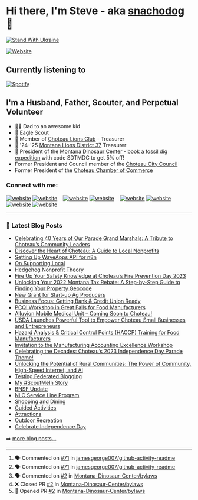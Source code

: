 # Hi there, I'm Steve - aka [snachodog][website] 👋

[![Stand With Ukraine](https://img.shields.io/badge/%23StandWithUkraine-%F0%9F%87%BA%F0%9F%87%A6-white)](https://github.com/vshymanskyy/StandWithUkraine/blob/main/docs/README.md)
<!--_
[![YouTube Channel Subscribers]([https://img.shields.io/youtube/channel/subscribers/UCDCHcqyeQgJ-jVSd6VJkbCw?logo=youtube&logoColor=red&style=for-the-badge)](https://img.shields.io/youtube/channel/subscribers/UCEQdgJr_yLFHarIbXWfDIzw?logo=youtube&logoColor=red&style=for-the-badge))][youtube]
--->
[![Website](https://img.shields.io/website?label=dogiakos.com&style=for-the-badge&url=https%3A%2F%2Fdogiakos.com)](https://dogiakos.com)

## Currently listening to
[![Spotify](https://novatorem-kohl-tau.vercel.app/api/spotify)](https://open.spotify.com/user/snachodog)

## I'm a Husband, Father, Scouter, and Perpetual Volunteer
- 👶🏼 Dad to an awesome kid
- 🦅 Eagle Scout
- 🦁 Member of [Choteau Lions Club](https://choteaulions.club) - Treasurer
- 🦁 '24-'25 [Montana Lions District 37](https://montanalions.org) Treasurer
- 🦖 President of the [Montana Dinosaur Center](https://tmdinosaurcenter.org/) - [book a fossil dig expedition](https://montanadinosaurdig.com) with code SDTMDC to get 5% off!
- Former President and Council member of the [Choteau City Council](https://choteaumt.org)
- Former President of the [Choteau Chamber of Commerce](https://choteauchamber.com)

### Connect with me:
[![website](./img/globe-light.svg)](https://dogiakos.com#gh-light-mode-only)
[![website](./img/globe-dark.svg)](https://dogiakos.com#gh-dark-mode-only)
&nbsp;&nbsp;
[![website](./img/youtube-light.svg)](https://youtube.com/snachodog#gh-light-mode-only)
[![website](./img/youtube-dark.svg)](https://youtube.com/snachodog#gh-dark-mode-only)
&nbsp;&nbsp;
[![website](./img/linkedin-light.svg)](https://linkedin.com/in/snachodog#gh-light-mode-only)
[![website](./img/linkedin-dark.svg)](https://linkedin.com/in/snachodog#gh-dark-mode-only)
&nbsp;&nbsp;
[![website](./img/instagram-light.svg)](https://instagram.com/snachodog#gh-light-mode-only)
[![website](./img/instagram-dark.svg)](https://instagram.com/snachodog#gh-dark-mode-only)

<!---
# 📺 Latest YouTube Videos
<!-- YOUTUBE:START -
# - [Steve Dogiakos is playing Destiny 2 on Stadia](https://www.youtube.com/watch?v=wRQ-i0JAm-M)
 - [Celebration of Life for Peter Dogiakos | $10,000 Donation to the Buehler Enabling Garden](https://www.youtube.com/watch?v=i4doUgS9vuQ)
# - [Fortnite Season 4!](https://www.youtube.com/watch?v=LsIFZRIlSXE)
 - [Hit the Top 5 in Fortnite and the GAME CRASHED](https://www.youtube.com/watch?v=-Ee3Y3NwKTQ)
 - [Ice Dungeon and JIFs and Smorgasbords | A Link to the Past Randomized - Episode 21](https://www.youtube.com/watch?v=oKdGZJxvBW4)
➡️ [more videos...](https://youtube.com/snachodog)
-->
---
### 📕 Latest Blog Posts

<!-- BLOG-POST-LIST:START -->
- [Celebrating 40 Years of Our Parade Grand Marshals: A Tribute to Choteau’s Community Leaders](https://choteauchamber.com/parade-grand-marshals-history/)
- [Discover the Heart of Choteau: A Guide to Local Nonprofits](https://dogiakos.com/giving-tuesday-2024/)
- [Setting Up WaveApps API for n8n](https://dogiakos.com/n8n-wavapps-api-setup/)
- [On Supporting Local](https://dogiakos.com/on-supporting-local/)
- [Hedgehog Nonprofit Theory](https://dogiakos.com/hedgehog-nonprofit-theory/)
- [Fire Up Your Safety Knowledge at Choteau’s Fire Prevention Day 2023](https://choteauchamber.com/fire-prevention-day-2023/)
- [Unlocking Your 2022 Montana Tax Rebate: A Step-by-Step Guide to Finding Your Property Geocode](https://dogiakos.com/tax-rebate-geocode/)
- [New Grant for Start-up Ag Producers](https://choteauchamber.com/new-grant-for-start-up-ag-producers/)
- [Business Focus: Getting Bank &amp; Credit Union Ready](https://choteauchamber.com/business-focus-getting-bank-credit-union-ready/)
- [PCQI Workshop in Great Falls for Food Manufacturers](https://choteauchamber.com/pcqi-workshop-in-great-falls-for-food-manufacturers/)
- [Alluvion Mobile Medical Unit – Coming Soon to Choteau!](https://choteauchamber.com/alluvion-mobile-medical-unit-coming-soon-to-choteau/)
- [USDA Launches Powerful Tool to Empower Choteau Small Businesses and Entrepreneurs](https://choteauchamber.com/usda-launches-powerful-tool-to-empower-choteau-small-businesses-and-entrepreneurs/)
- [Hazard Analysis &amp; Critical Control Points &lpar;HACCP&rpar; Training for Food Manufacturers](https://choteauchamber.com/hazard-analysis-critical-control-points-haccp-training-for-food-manufacturers/)
- [Invitation to the Manufacturing Accounting Excellence Workshop](https://choteauchamber.com/mmec-workshop/)
- [Celebrating the Decades: Choteau’s 2023 Independence Day Parade Theme!](https://choteauchamber.com/celebrating-the-decades-choteaus-2023-independence-day-parade-theme/)
- [Unlocking the Potential of Rural Communities: The Power of Community, High-Speed Internet, and AI](https://dogiakos.com/unlocking-potential-rural-communities-power-community-high-speed-internet-ai/)
- [Testing Federated Blogging](https://dogiakos.com/testing-mastodon/)
- [My #ScoutMeIn Story](https://dogiakos.com/my-scoutmein-story/)
- [BNSF Update](https://dogiakos.com/bnsf-update/)
- [NLC Service Line Program](https://dogiakos.com/nlc-service-line-program/)
- [Shopping and Dining](https://visitchoteau.com/shopping-and-dining/)
- [Guided Activities](https://visitchoteau.com/guided-activities/)
- [Attractions](https://visitchoteau.com/attractions/)
- [Outdoor Recreation](https://visitchoteau.com/outdoor-recreation/)
- [Celebrate Independence Day](https://visitchoteau.com/independence-day-the-hometown-way/)
<!-- BLOG-POST-LIST:END -->

➡️ [more blog posts...](https://dogiakos.com)

---

<!--START_SECTION:activity-->
1. 🗣 Commented on [#71](https://github.com/jamesgeorge007/github-activity-readme/issues/71) in [jamesgeorge007/github-activity-readme](https://github.com/jamesgeorge007/github-activity-readme)
2. 🗣 Commented on [#71](https://github.com/jamesgeorge007/github-activity-readme/issues/71) in [jamesgeorge007/github-activity-readme](https://github.com/jamesgeorge007/github-activity-readme)
3. 🗣 Commented on [#2](https://github.com/Montana-Dinosaur-Center/bylaws/issues/2) in [Montana-Dinosaur-Center/bylaws](https://github.com/Montana-Dinosaur-Center/bylaws)
4. ❌ Closed PR [#2](https://github.com/Montana-Dinosaur-Center/bylaws/pull/2) in [Montana-Dinosaur-Center/bylaws](https://github.com/Montana-Dinosaur-Center/bylaws)
5. 💪 Opened PR [#2](https://github.com/Montana-Dinosaur-Center/bylaws/pull/2) in [Montana-Dinosaur-Center/bylaws](https://github.com/Montana-Dinosaur-Center/bylaws)
<!--END_SECTION:activity-->

[website]: https://dogiakos.com
[twitter]: https://twitter.com/snachodog
[youtube]: https://youtube.com/snachodog
[instagram]: https://instagram.com/snachodog
[linkedin]: https://linkedin.com/in/snachodog
